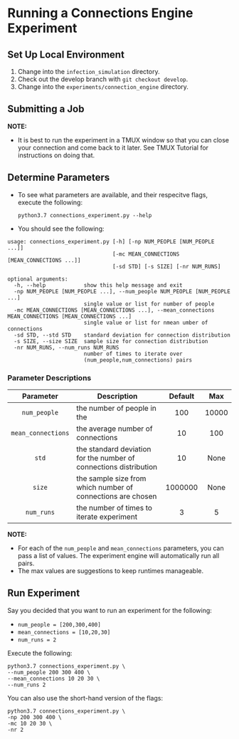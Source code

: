 # Running a Connections Engine Experiment

## Set Up Local Environment
1. Change into the `infection_simulation` directory.
2. Check out the develop branch with `git checkout develop`.
3. Change into the `experiments/connection_engine` directory.

## Submitting a Job

**NOTE:**
- It is best to run the experiment in a TMUX window so that you can close your connection and come back to it later. See TMUX Tutorial for instructions on doing that.

## Determine Parameters

- To see what parameters are available, and their respecitve flags, execute the following:

      python3.7 connections_experiment.py --help

- You should see the following:

```shell
usage: connections_experiment.py [-h] [-np NUM_PEOPLE [NUM_PEOPLE ...]]
                                 [-mc MEAN_CONNECTIONS [MEAN_CONNECTIONS ...]]
                                 [-sd STD] [-s SIZE] [-nr NUM_RUNS]

optional arguments:
  -h, --help            show this help message and exit
  -np NUM_PEOPLE [NUM_PEOPLE ...], --num_people NUM_PEOPLE [NUM_PEOPLE ...]
                        single value or list for number of people
  -mc MEAN_CONNECTIONS [MEAN_CONNECTIONS ...], --mean_connections MEAN_CONNECTIONS [MEAN_CONNECTIONS ...]
                        single value or list for nmean umber of connections
  -sd STD, --std STD    standard deviation for connection distribution
  -s SIZE, --size SIZE  sample size for connection distribution
  -nr NUM_RUNS, --num_runs NUM_RUNS
                        number of times to iterate over
                        (num_people,num_connections) pairs
```

### Parameter Descriptions

| Parameter | Description | Default | Max |
|:-:|---|:-:|:-:|
| `num_people` | the number of people in the | 100| 10000 |
| `mean_connections` | the average number of connections | 10 |  100 |
|`std` | the standard deviation for the number of connections distribution | 10 | None |
|`size`| the sample size from which number of connections are chosen | 1000000 | None |
|`num_runs`| the number of times to iterate experiment | 3 | 5 |


**NOTE:**
- For each of the `num_people` and `mean_connections` parameters, you can pass a list of values. The experiment engine will automatically run all pairs.
- The max values are suggestions to keep runtimes manageable.


## Run Experiment

Say you decided that you want to run an experiment for the following:
- `num_people = [200,300,400]`
- `mean_connections = [10,20,30]`
- `num_runs = 2`

Execute the following:

    python3.7 connections_experiment.py \
    --num_people 200 300 400 \
    --mean_connections 10 20 30 \
    --num_runs 2 
    
  You can also use the short-hand version of the flags:
  
    python3.7 connections_experiment.py \
    -np 200 300 400 \
    -mc 10 20 30 \
    -nr 2 
